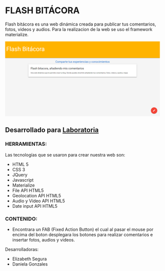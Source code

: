 # FLASH BITÁCORA
Flash bitácora es una web dinámica creada para  publicar tus comentarios, fotos, videos y audios.
Para la realizacion de la web se uso el framework materialize. 

![Sin titulo](public/assets/images/bitacora.png)

## Desarrollado para [Laboratoria](http://laboratoria.la) 

### HERRAMIENTAS:  
Las tecnologías que se usaron para crear nuestra web son:
- HTML 5
- CSS 3
- JQuery
- Javascript
- Materialize
- File API HTML5
- Geolocation API HTML5
- Audio y Vídeo API HTML5
- Date input API HTML5
### CONTENIDO:  
- Encontrara un FAB (Fixed Action Button) el cual al pasar el mouse por encima del boton desplegara los botones para realizar comentarios e insertar fotos, audios y videos.

Desarrolladoras: 
- Elizabeth Segura
- Daniela Gonzales